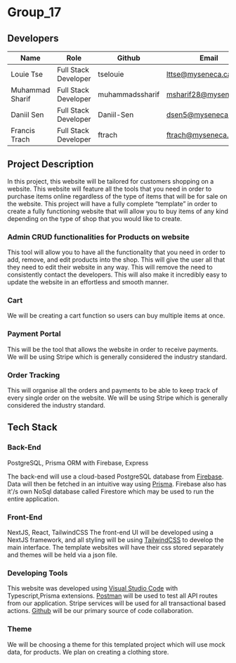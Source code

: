 # Group_17

## Developers
| Name        |   Role |     Github    | Email       |
| ----------- | --------- | --------- | --------------------------- |
| Louie Tse | Full Stack Developer | tselouie| lttse@myseneca.ca |
| Muhammad Sharif  | Full Stack Developer  | muhammadssharif | msharif28@myseneca.ca |
| Daniil Sen  | Full Stack Developer | Daniil-Sen | dsen5@myseneca.ca |
| Francis Trach  |  Full Stack Developer | ftrach | ftrach@myseneca.ca |

## Project Description


In this project, this website will be tailored for customers shopping on a website. This website will feature all the tools that you need in order to purchase items online regardless of the type of items that will be for sale on the website. This project will have a fully complete “template” in order to create a fully functioning website that will allow you  to buy items of any kind depending on the type of shop that you would like to create.

### Admin CRUD functionalities for Products on website

This tool will allow you to have all the functionality that you need in order to add, remove, and edit products into the shop. This will give the user all that they need to edit their website in any way. This will remove the need to consistently contact the developers. This will also make it incredibly easy to update the website in an effortless and smooth manner.

### Cart

We will be creating a cart function so users can buy multiple items at once. 

### Payment Portal

This will be the tool that allows the website in order to receive payments. We will be using Stripe which is generally considered the industry standard. 

### Order Tracking 

This will  organise all the orders and payments to be able to keep track of every single order on the website. We will be using Stripe which is generally considered the industry standard. 

## Tech Stack

### Back-End
 PostgreSQL, Prisma ORM with Firebase, Express 

The back-end will use a cloud-based PostgreSQL database from [Firebase](https://firebase.google.com/). Data will then be fetched in an intuitive way using [Prisma](https://prisma.io/).
Firebase also has it'/s own NoSql database called Firestore which may be used to run the entire application. 

### Front-End

NextJS, React, TailwindCSS
The front-end UI will be developed using a NextJS framework, and all styling will be using [TailwindCSS](https://tailwindcss.com/) to develop the main interface. The template websites will have their css stored separately and themes will be held via a json file.

### Developing Tools

This website was developed using [Visual Studio Code](https://code.visualstudio.com/) with Typescript,Prisma extensions. [Postman](https://www.postman.com/) will be used to test all API routes from our application. Stripe services will be used for all transactional based actions. [Github](https://www.github.com/) will be our primary source of code collaboration.

### Theme

We will be choosing a theme for this templated project which will use mock data, for products. We plan on creating a clothing store. 



